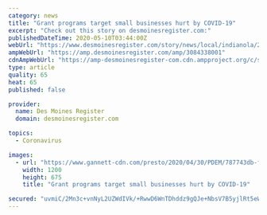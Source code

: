 ```yaml
---
category: news
title: "Grant programs target small businesses hurt by COVID-19"
excerpt: "Check out this story on desmoinesregister.com:"
publishedDateTime: 2020-05-10T03:44:00Z
webUrl: "https://www.desmoinesregister.com/story/news/local/indianola/2020/05/10/grant-programs-small-businesses-hurt-covid-19-indianola-warren-county/3084338001/"
ampWebUrl: "https://amp.desmoinesregister.com/amp/3084338001"
cdnAmpWebUrl: "https://amp-desmoinesregister-com.cdn.ampproject.org/c/s/amp.desmoinesregister.com/amp/3084338001"
type: article
quality: 65
heat: 65
published: false

provider:
  name: Des Moines Register
  domain: desmoinesregister.com

topics:
  - Coronavirus

images:
  - url: "https://www.gannett-cdn.com/presto/2020/04/30/PDEM/787743db-f99c-4f3c-83fe-97331758a100-20200430_GroggyDog_9110.JPG?auto=webp&crop=4965,2793,x0,y197&format=pjpg&width=1200"
    width: 1200
    height: 675
    title: "Grant programs target small businesses hurt by COVID-19"

secured: "uvmiC/2Mn3c+vnNyL2UZWdIVk/+RwwD6WnTDhddz9gQJe+NbsV7B5yjlRt5eWlI0eNHMNdV+0X3VV46FsSYMIOFr48yIc2gRPZc1HglD12WJVO282CxpnKMZsQr16Nl7RTaFTk6TMqN08DdtTKtk5wfYyNORPISzrk0Km/sEQF0zzdqN0arG/oV7iKNg0QAX5PVUAsl/aC+SorDKd7lGwVovD1iJ4j2fmxlyhDOBuff9PIpRAbkHy8qTl+L945C0eck4gf4fvXvxhxA+SNo89UkhMGIN5bYjBk1U7Cryy4t05V/aSRoLQwi0050/yJS+;+2osI8qmYPLqGbJL9OEjaQ=="
---
```


